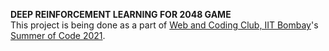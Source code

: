 <h>**DEEP REINFORCEMENT LEARNING FOR 2048 GAME**</h><br>
This project is being done as a part of <a href = 'https://github.com/wncc'>Web and Coding Club, IIT Bombay</a>'s <a href="https://wncc-iitb.org/soc/">Summer of Code 2021</a>.<br>

